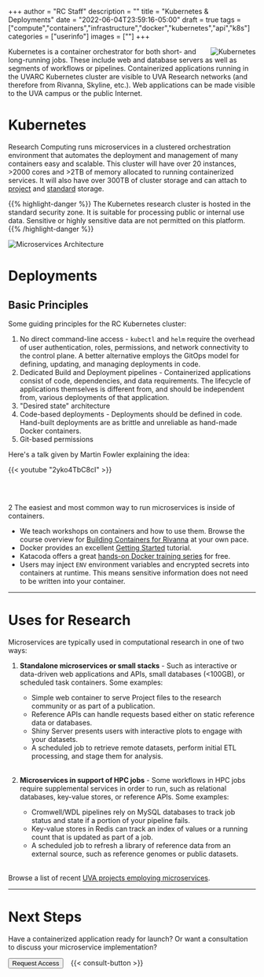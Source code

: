 +++
author = "RC Staff"
description = ""
title = "Kubernetes & Deployments"
date = "2022-06-04T23:59:16-05:00"
draft = true
tags = ["compute","containers","infrastructure","docker","kubernetes","api","k8s"]
categories = ["userinfo"]
images = [""]
+++


<p class=lead>
  <img src="/images/logos/k8s-icon.png" style="" alt="Kubernetes" align="right" />
  Kubernetes is a container orchestrator for both short- and long-running jobs. These include web and database servers as well as segments of
  workflows or pipelines. Containerized applications running in the UVARC Kubernetes cluster are visible to UVA Research networks (and therefore
  from Rivanna, Skyline, etc.). Web applications can be made visible to the UVA campus or the public Internet.
</p>


# Kubernetes

Research Computing runs microservices in a clustered orchestration environment that automates the deployment and management of many containers easy and 
scalable. This cluster will have over 20 instances, >2000 cores and >2TB of memory allocated to running containerized services. It will also have over 
300TB of cluster storage and can attach to [project](/userinfo/storage/#public-internal-use-data-storage) and 
[standard](/userinfo/storage/#public-internal-use-data-storage) storage.

{{% highlight-danger %}}
The Kubernetes research cluster is hosted in the standard security zone. It is suitable for processing public or internal use data. Sensitive or highly sensitive data are not permitted on this platform. 
{{% /highlight-danger %}}

<img src="/images/microservices/microservice-cluster.jpg" alt="Microservices Architecture" style="" />

# Deployments

## Basic Principles

Some guiding principles for the RC Kubernetes cluster:

<ol>
  <li> No direct command-line access - <code>kubectl</code> and <code>helm</code> require the overhead of user authentication, roles, permissions,
and network connectivity to the control plane. A better alternative employs the GitOps model for defining, updating, and managing deployments in code.
  <li> Dedicated Build and Deployment pipelines - Containerized applications consist of code, dependencies, and data requirements. The lifecycle of 
applications themselves is different from, and should be independent from, various deployments of that application. 
  <li> "Desired state" architecture
  <li> Code-based deployments - Deployments should be defined in code. Hand-built deployments are as brittle and unreliable as hand-made Docker 
containers.
  <li> Git-based permissions

</ol>


Here's a talk given by Martin Fowler explaining the idea:

{{< youtube "2yko4TbC8cI" >}}

<div style="width:100%;height:2rem;"></div>

<p class="lead"><span class="badge badge-default">2</span> The easiest and most common way to run microservices is inside of containers.</p>

- We teach workshops on containers and how to use them. Browse the course overview for <a href="https://learning.rc.virginia.edu/tag/containers/" target="_new">Building Containers for Rivanna</a> at your own pace.
- Docker provides an excellent [Getting Started](https://docs.docker.com/get-started/) tutorial.
- Katacoda offers a great [hands-on Docker training series](https://www.katacoda.com/courses/docker) for free.
- Users may inject `ENV` environment variables and encrypted secrets into containers at runtime. This means sensitive information does not need to be written into your container.

- - -

# Uses for Research

<p class="lead">Microservices are typically used in computational research in one of two ways:</p>

<ol>
  <li class=lead><b>Standalone microservices or small stacks</b> - Such as interactive or data-driven web applications and APIs, small databases (<100GB), or scheduled task containers. Some examples:</li>
    <ul style="margin-bottom:2rem;">
      <li>Simple web container to serve Project files to the research community or as part of a publication.
      <li>Reference APIs can handle requests based either on static reference data or databases.
      <li>Shiny Server presents users with interactive plots to engage with your datasets.
      <li>A scheduled job to retrieve remote datasets, perform initial ETL processing, and stage them for analysis.
    </ul>

  <li class=lead><b>Microservices in support of HPC jobs</b> - Some workflows in HPC jobs require supplemental services in order to run, such as relational databases, key-value stores, or reference APIs. Some examples:</li>
    <ul style="margin-bottom:2rem;">
      <li>Cromwell/WDL pipelines rely on MySQL databases to track job status and state if a portion of your pipeline fails.
      <li>Key-value stores in Redis can track an index of values or a running count that is updated as part of a job.
      <li>A scheduled job to refresh a library of reference data from an external source, such as reference genomes or public datasets.
    </ul>
</ol>


Browse a list of recent [UVA projects employing microservices](/project?tag=.containers).

- - -

# Next Steps

Have a containerized application ready for launch? Or want a consultation to discuss your microservice implementation?

<a href="/form/containers/"><button class="btn btn-success">Request Access</button></a> &nbsp;&nbsp; {{< consult-button >}}
